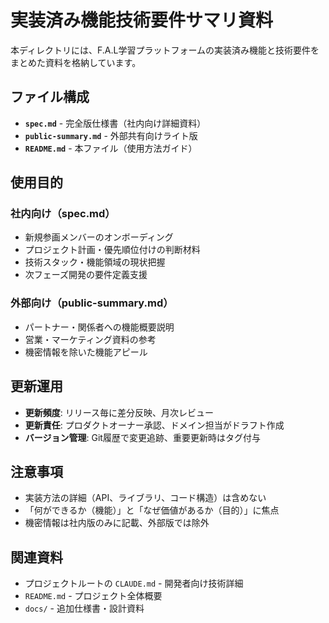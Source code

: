 # 実装済み機能技術要件サマリ資料

本ディレクトリには、F.A.L学習プラットフォームの実装済み機能と技術要件をまとめた資料を格納しています。

## ファイル構成

- **`spec.md`** - 完全版仕様書（社内向け詳細資料）
- **`public-summary.md`** - 外部共有向けライト版
- **`README.md`** - 本ファイル（使用方法ガイド）

## 使用目的

### 社内向け（spec.md）
- 新規参画メンバーのオンボーディング
- プロジェクト計画・優先順位付けの判断材料
- 技術スタック・機能領域の現状把握
- 次フェーズ開発の要件定義支援

### 外部向け（public-summary.md）
- パートナー・関係者への機能概要説明
- 営業・マーケティング資料の参考
- 機密情報を除いた機能アピール

## 更新運用

- **更新頻度**: リリース毎に差分反映、月次レビュー
- **更新責任**: プロダクトオーナー承認、ドメイン担当がドラフト作成
- **バージョン管理**: Git履歴で変更追跡、重要更新時はタグ付与

## 注意事項

- 実装方法の詳細（API、ライブラリ、コード構造）は含めない
- 「何ができるか（機能）」と「なぜ価値があるか（目的）」に焦点
- 機密情報は社内版のみに記載、外部版では除外

## 関連資料

- プロジェクトルートの `CLAUDE.md` - 開発者向け技術詳細
- `README.md` - プロジェクト全体概要
- `docs/` - 追加仕様書・設計資料
